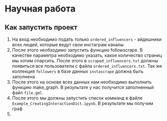 # Научная работа
## Как запустить проект
1. На вход необходимо подать только `ordered_influencers` - айдишники всех людей, которые ведут свои инстаграм каналы
2. После этого необходимо запустить функцию followscrape. В качестве параметра необходимо указать, какое количество
 страниц мы хотим спарсить. После этого в `scraped_influencers.txt` должны появиться все пользователи
 с файла `ordered_influencers.txt`. Так же коллекция `followers` в базе данных `instascrape` должна быть заполнена
3. После этого на основе всех данных нам необходимо выполнить функцию make_graph.
 В результате у нас получится заполненный файл `file.gml`.
4. После этого мы должны запустить список комманд в файле `Example_CreatingInteractionDict.ipynb`. 
В результате мы получим граф 
5. 